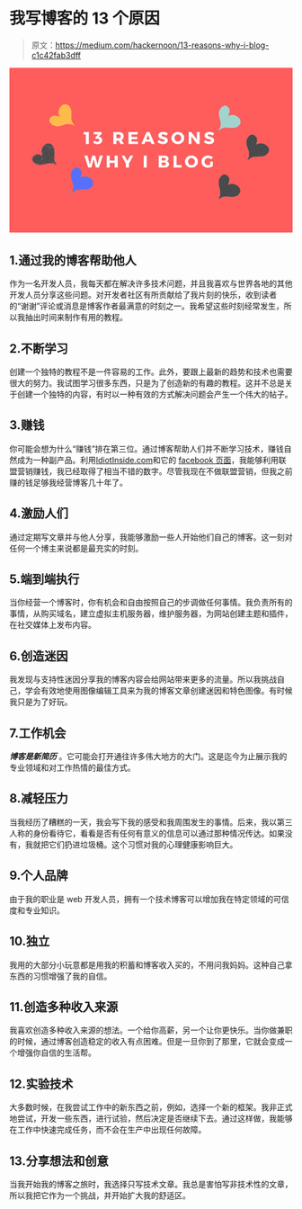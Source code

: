 # 我写博客的 13 个原因

> 原文：<https://medium.com/hackernoon/13-reasons-why-i-blog-c1c42fab3dff>

![](img/c19dc2f97fe05bd0791f844394bac050.png)

## 1.通过我的博客帮助他人

作为一名开发人员，我每天都在解决许多技术问题，并且我喜欢与世界各地的其他开发人员分享这些问题。对开发者社区有所贡献给了我片刻的快乐，收到读者的“谢谢”评论或消息是博客作者最满意的时刻之一。我希望这些时刻经常发生，所以我抽出时间来制作有用的教程。

## 2.不断学习

创建一个独特的教程不是一件容易的工作。此外，要跟上最新的趋势和技术也需要很大的努力。我试图学习很多东西，只是为了创造新的有趣的教程。这并不总是关于创建一个独特的内容，有时以一种有效的方式解决问题会产生一个伟大的帖子。

## 3.赚钱

你可能会想为什么“赚钱”排在第三位。通过博客帮助人们并不断学习技术，赚钱自然成为一种副产品。利用[IdiotInside.com](http://idiotinside.com)和它的 [facebook 页面](https://www.facebook.com/idiotinside/)，我能够利用联盟营销赚钱，我已经取得了相当不错的数字。尽管我现在不做联盟营销，但我之前赚的钱足够我经营博客几十年了。

## 4.激励人们

通过定期写文章并与他人分享，我能够激励一些人开始他们自己的博客。这一刻对任何一个博主来说都是最充实的时刻。

## 5.端到端执行

当你经营一个博客时，你有机会和自由按照自己的步调做任何事情。我负责所有的事情，从购买域名，建立虚拟主机服务器，维护服务器，为网站创建主题和插件，在社交媒体上发布内容。

## 6.创造迷因

我发现与支持性迷因分享我的博客内容会给网站带来更多的流量。所以我挑战自己，学会有效地使用图像编辑工具来为我的博客文章创建迷因和特色图像。有时候我只是为了好玩。

## 7.工作机会

***博客是新简历*** 。它可能会打开通往许多伟大地方的大门。这是迄今为止展示我的专业领域和对工作热情的最佳方式。

## 8.减轻压力

当我经历了糟糕的一天，我会写下我的感受和我周围发生的事情。后来，我以第三人称的身份看待它，看看是否有任何有意义的信息可以通过那种情况传达。如果没有，我就把它们扔进垃圾桶。这个习惯对我的心理健康影响巨大。

## 9.个人品牌

由于我的职业是 web 开发人员，拥有一个技术博客可以增加我在特定领域的可信度和专业知识。

## 10.独立

我用的大部分小玩意都是用我的积蓄和博客收入买的，不用问我妈妈。这种自己拿东西的习惯增强了我的自信。

## 11.创造多种收入来源

我喜欢创造多种收入来源的想法。一个给你高薪，另一个让你更快乐。当你做兼职的时候，通过博客创造稳定的收入有点困难。但是一旦你到了那里，它就会变成一个增强你自信的生活帮。

## 12.实验技术

大多数时候，在我尝试工作中的新东西之前，例如，选择一个新的框架。我非正式地尝试，开发一些东西，进行试验，然后决定是否继续下去。通过这样做，我能够在工作中快速完成任务，而不会在生产中出现任何故障。

## 13.分享想法和创意

当我开始我的博客之旅时，我选择只写技术文章。我总是害怕写非技术性的文章，所以我把它作为一个挑战，并开始扩大我的舒适区。
